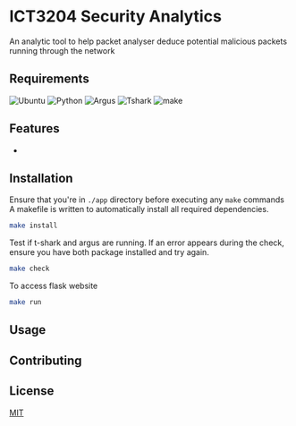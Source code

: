 # ICT3204 Security Analytics

<Introduction>
An analytic tool to help packet analyser deduce potential malicious packets running through the network

## Requirements
![Ubuntu](https://img.shields.io/badge/Ubuntu-21.04-green)
![Python](https://img.shields.io/badge/Python-3.9.5-blue)
![Argus](https://img.shields.io/badge/argus--server-2%3A3.0.8.2--2ubuntu1-blue)
![Tshark](https://img.shields.io/badge/tshark-3.4.4--1ubuntu1-blue)
![make](https://img.shields.io/badge/make-4.3--4ubuntu1-blue)

## Features
- 

## Installation

Ensure that you're in ```./app``` directory before executing any ```make``` commands
A makefile is written to automatically install all required dependencies. 
```bash
make install
```

Test if t-shark and argus are running. If an error appears during the check, ensure you have both package installed and try again.
```bash
make check
```

To access flask website
```bash
make run
```

## Usage



## Contributing
<Contributors>

## License
[MIT](https://choosealicense.com/licenses/mit/)